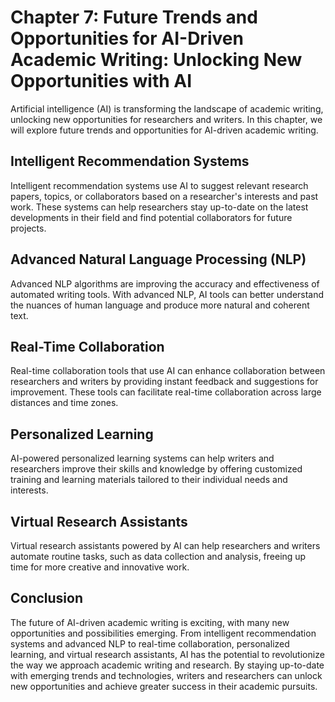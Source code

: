 Chapter 7: Future Trends and Opportunities for AI-Driven Academic Writing: Unlocking New Opportunities with AI
==============================================================================================================

Artificial intelligence (AI) is transforming the landscape of academic writing, unlocking new opportunities for researchers and writers. In this chapter, we will explore future trends and opportunities for AI-driven academic writing.

Intelligent Recommendation Systems
----------------------------------

Intelligent recommendation systems use AI to suggest relevant research papers, topics, or collaborators based on a researcher's interests and past work. These systems can help researchers stay up-to-date on the latest developments in their field and find potential collaborators for future projects.

Advanced Natural Language Processing (NLP)
------------------------------------------

Advanced NLP algorithms are improving the accuracy and effectiveness of automated writing tools. With advanced NLP, AI tools can better understand the nuances of human language and produce more natural and coherent text.

Real-Time Collaboration
-----------------------

Real-time collaboration tools that use AI can enhance collaboration between researchers and writers by providing instant feedback and suggestions for improvement. These tools can facilitate real-time collaboration across large distances and time zones.

Personalized Learning
---------------------

AI-powered personalized learning systems can help writers and researchers improve their skills and knowledge by offering customized training and learning materials tailored to their individual needs and interests.

Virtual Research Assistants
---------------------------

Virtual research assistants powered by AI can help researchers and writers automate routine tasks, such as data collection and analysis, freeing up time for more creative and innovative work.

Conclusion
----------

The future of AI-driven academic writing is exciting, with many new opportunities and possibilities emerging. From intelligent recommendation systems and advanced NLP to real-time collaboration, personalized learning, and virtual research assistants, AI has the potential to revolutionize the way we approach academic writing and research. By staying up-to-date with emerging trends and technologies, writers and researchers can unlock new opportunities and achieve greater success in their academic pursuits.
